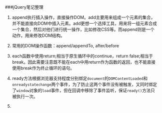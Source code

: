 ###jQuery笔记整理
1. append执行插入操作，直接操作DOM。add主要用来组成一个元素的集合，并不能直接向DOM中插入元素。add更想一个选择工具，用来将一组元素合成一个集合，然后对他们进行统一操作，比如修改CSS等。而append则是一个动作，用来修改DOM结构。

2. 常用的DOM操作函数：append/appendTo, after/before

3. each函数中使用return;相当于原生循环中的continue，return false;相当于break。因此需要注意既不能在each中用return作为函数的返回，也不能直接使用break作为终止循环的语句。

4. ready方法根据浏览器支持程度分别绑定`document`的`DOMContentLoaded`和`onreadystatechange`两个事件，为了防止这两个事件没有被触发，又同时绑定了`window`对象的`load`事件，但在回调中移除了事件监听，保证`ready()`方法只被执行一次。

5. 
